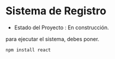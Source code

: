 <h1> Sistema de Registro </h1>

- Estado del Proyecto : En construcción.

para ejecutar el sistema, debes poner.

```npm install react```
